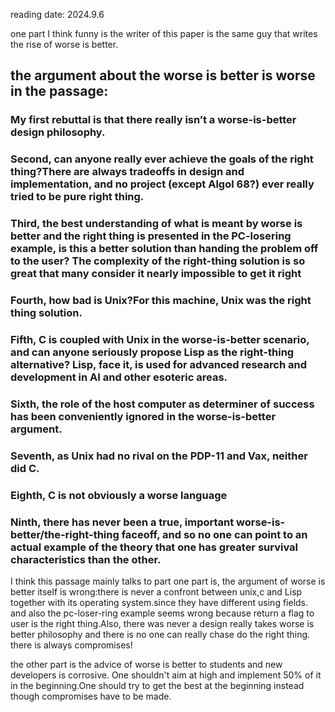 reading date: 2024.9.6

one part I think funny is the writer of this paper is the same guy that writes the rise of worse is better.

## the argument about the worse is better is worse in the passage:

### My first rebuttal is that there really isn’t a worse-is-better design philosophy. 
### Second, can anyone really ever achieve the goals of the right thing?There are always tradeoffs in design and implementation, and no project (except Algol 68?) ever really tried to be pure right thing. 
### Third, the best understanding of what is meant by worse is better and the right thing is presented in the PC-losering example, is this a better solution than handing the problem off to the user? The complexity of the right-thing solution is so great that many consider it nearly impossible to get it right
### Fourth, how bad is Unix?For this machine, Unix was the right thing solution.
### Fifth, C is coupled with Unix in the worse-is-better scenario, and can anyone seriously propose Lisp as the right-thing alternative? Lisp, face it, is used for advanced research and development in AI and other esoteric areas.
### Sixth, the role of the host computer as determiner of success has been conveniently ignored in the worse-is-better argument.
### Seventh, as Unix had no rival on the PDP-11 and Vax, neither did C.
### Eighth, C is not obviously a worse language
### Ninth, there has never been a true, important worse-is-better/the-right-thing faceoff, and so no one can point to an actual example of the theory that one has greater survival characteristics than the other.

I think this passage mainly talks to part
one part is, the argument of worse is better itself is wrong:there is never a confront between unix,c and Lisp together with its operating system.since they have different using fields.
and also the pc-loser-ring example seems wrong because return a flag to user is the right thing.Also, there was never a design really takes worse is better philosophy and there is no one can really chase do the right thing. there is always compromises!

the other part is the advice of worse is better to students and new developers is corrosive. One shouldn't aim at high and implement 50% of it in the beginning.One should try to get the best at the beginning instead though compromises have to be made.
